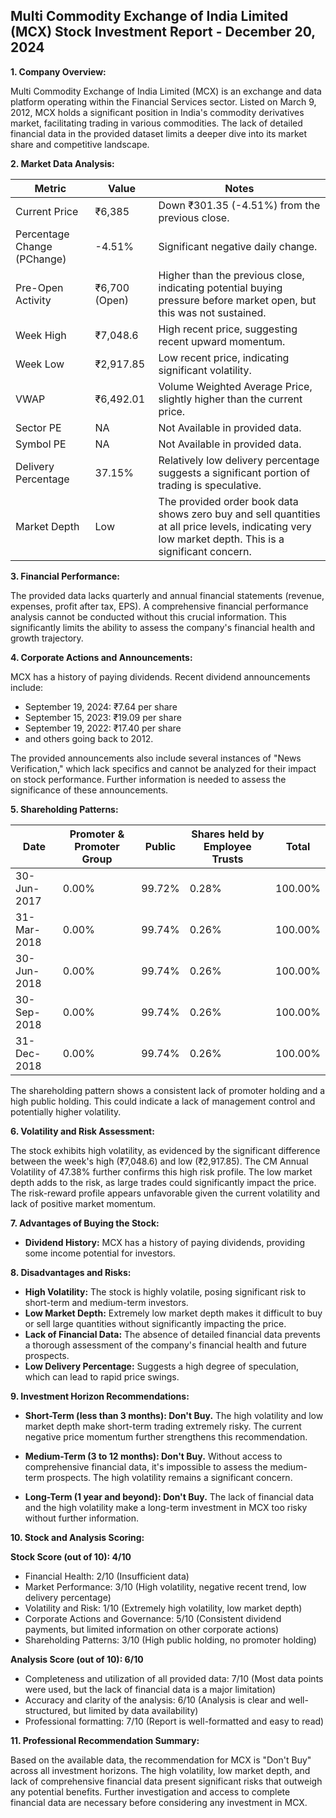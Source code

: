 ## Multi Commodity Exchange of India Limited (MCX) Stock Investment Report - December 20, 2024

**1. Company Overview:**

Multi Commodity Exchange of India Limited (MCX) is an exchange and data platform operating within the Financial Services sector.  Listed on March 9, 2012, MCX holds a significant position in India's commodity derivatives market, facilitating trading in various commodities.  The lack of detailed financial data in the provided dataset limits a deeper dive into its market share and competitive landscape.

**2. Market Data Analysis:**

| Metric                     | Value          | Notes                                                              |
|-----------------------------|-----------------|----------------------------------------------------------------------|
| Current Price               | ₹6,385          |  Down ₹301.35 (-4.51%) from the previous close.                     |
| Percentage Change (PChange) | -4.51%          | Significant negative daily change.                                   |
| Pre-Open Activity          | ₹6,700 (Open)   | Higher than the previous close, indicating potential buying pressure before market open, but this was not sustained. |
| Week High                   | ₹7,048.6        | High recent price, suggesting recent upward momentum.              |
| Week Low                    | ₹2,917.85       | Low recent price, indicating significant volatility.                 |
| VWAP                       | ₹6,492.01       | Volume Weighted Average Price, slightly higher than the current price. |
| Sector PE                   | NA              | Not Available in provided data.                                     |
| Symbol PE                   | NA              | Not Available in provided data.                                     |
| Delivery Percentage         | 37.15%          | Relatively low delivery percentage suggests a significant portion of trading is speculative. |
| Market Depth                | Low              |  The provided order book data shows zero buy and sell quantities at all price levels, indicating very low market depth. This is a significant concern. |


**3. Financial Performance:**

The provided data lacks quarterly and annual financial statements (revenue, expenses, profit after tax, EPS).  A comprehensive financial performance analysis cannot be conducted without this crucial information.  This significantly limits the ability to assess the company's financial health and growth trajectory.

**4. Corporate Actions and Announcements:**

MCX has a history of paying dividends. Recent dividend announcements include:

* September 19, 2024: ₹7.64 per share
* September 15, 2023: ₹19.09 per share
* September 19, 2022: ₹17.40 per share
* and others going back to 2012.

The provided announcements also include several instances of "News Verification," which lack specifics and cannot be analyzed for their impact on stock performance.  Further information is needed to assess the significance of these announcements.

**5. Shareholding Patterns:**

| Date       | Promoter & Promoter Group | Public | Shares held by Employee Trusts | Total |
|------------|--------------------------|--------|-------------------------------|-------|
| 30-Jun-2017 | 0.00%                     | 99.72% | 0.28%                         | 100.00% |
| 31-Mar-2018 | 0.00%                     | 99.74% | 0.26%                         | 100.00% |
| 30-Jun-2018 | 0.00%                     | 99.74% | 0.26%                         | 100.00% |
| 30-Sep-2018 | 0.00%                     | 99.74% | 0.26%                         | 100.00% |
| 31-Dec-2018 | 0.00%                     | 99.74% | 0.26%                         | 100.00% |

The shareholding pattern shows a consistent lack of promoter holding and a high public holding.  This could indicate a lack of management control and potentially higher volatility.

**6. Volatility and Risk Assessment:**

The stock exhibits high volatility, as evidenced by the significant difference between the week's high (₹7,048.6) and low (₹2,917.85). The CM Annual Volatility of 47.38% further confirms this high risk profile. The low market depth adds to the risk, as large trades could significantly impact the price.  The risk-reward profile appears unfavorable given the current volatility and lack of positive market momentum.

**7. Advantages of Buying the Stock:**

* **Dividend History:** MCX has a history of paying dividends, providing some income potential for investors.

**8. Disadvantages and Risks:**

* **High Volatility:** The stock is highly volatile, posing significant risk to short-term and medium-term investors.
* **Low Market Depth:** Extremely low market depth makes it difficult to buy or sell large quantities without significantly impacting the price.
* **Lack of Financial Data:** The absence of detailed financial data prevents a thorough assessment of the company's financial health and future prospects.
* **Low Delivery Percentage:**  Suggests a high degree of speculation, which can lead to rapid price swings.


**9. Investment Horizon Recommendations:**

* **Short-Term (less than 3 months): Don't Buy.** The high volatility and low market depth make short-term trading extremely risky.  The current negative price momentum further strengthens this recommendation.

* **Medium-Term (3 to 12 months): Don't Buy.**  Without access to comprehensive financial data, it's impossible to assess the medium-term prospects. The high volatility remains a significant concern.

* **Long-Term (1 year and beyond): Don't Buy.**  The lack of financial data and the high volatility make a long-term investment in MCX too risky without further information.


**10. Stock and Analysis Scoring:**

**Stock Score (out of 10): 4/10**

* Financial Health: 2/10 (Insufficient data)
* Market Performance: 3/10 (High volatility, negative recent trend, low delivery percentage)
* Volatility and Risk: 1/10 (Extremely high volatility, low market depth)
* Corporate Actions and Governance: 5/10 (Consistent dividend payments, but limited information on other corporate actions)
* Shareholding Patterns: 3/10 (High public holding, no promoter holding)

**Analysis Score (out of 10): 6/10**

* Completeness and utilization of all provided data: 7/10 (Most data points were used, but the lack of financial data is a major limitation)
* Accuracy and clarity of the analysis: 6/10 (Analysis is clear and well-structured, but limited by data availability)
* Professional formatting: 7/10 (Report is well-formatted and easy to read)


**11. Professional Recommendation Summary:**

Based on the available data, the recommendation for MCX is "Don't Buy" across all investment horizons. The high volatility, low market depth, and lack of comprehensive financial data present significant risks that outweigh any potential benefits.  Further investigation and access to complete financial data are necessary before considering any investment in MCX.
